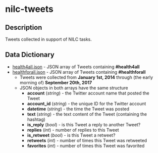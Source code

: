 # nilc-tweets

## Description
Tweets collected in support of NILC tasks.

## Data Dictionary

* [health4all.json](https://github.com/brycecf/immigration-connect/tree/master/datasets/nilc-tweets/health4all.json) - JSON array of Tweets containing **#health4all**
* [healthforall.json](https://github.com/brycecf/immigration-connect/tree/master/datasets/nilc-tweets/healthforall.json) - JSON array of Tweets containing **#healthforall**
  * Tweets were collected from **January 1st, 2014** through (the early morning of) **September 20th, 2017**
  * JSON objects in both arrays have the same structure
      * **account** (*string*) - the Twitter account name that posted the Tweet
      * **account_id** (*string*) - the unique ID for the Twitter account
      * **datetime** (*string*) - the time the Tweet was posted
      * **text** (*string*) - the text content of the Tweet (containing the hashtag)
      * **is_reply** (*bool*) - is this Tweet a reply to another Tweet?
      * **replies** (*int*) - number of replies to this Tweet
      * **is_retweet** (*bool*) - is this Tweet a retweet?
      * **retweets** (*int*) - number of times this Tweet was retweeted
      * **favorites** (*int*) - number of times this Tweet was favorited
